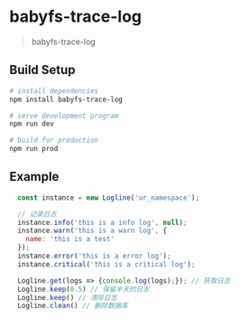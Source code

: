# babyfs-trace-log

> babyfs-trace-log

## Build Setup

``` bash
# install dependencies
npm install babyfs-trace-log

# serve development program
npm run dev

# build for production
npm run prod
```

## Example

```javascript
  const instance = new Logline('ur_namespace');

  // 记录日志
  instance.info('this is a info log', null);
  instance.warn('this is a warn log', {
    name: 'this is a test'
  });
  instance.error('this is a error log');
  instance.critical('this is a critical log');

  Logline.get(logs => {console.log(logs);}); // 获取日志
  Logline.keep(0.5) // 保留半天的日志
  Logline.keep() // 清除日志
  Logline.clean() // 删除数据库

```
